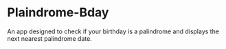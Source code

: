 # Plaindrome-Bday
An app designed to check if your birthday is a palindrome and displays the next nearest palindrome date.
